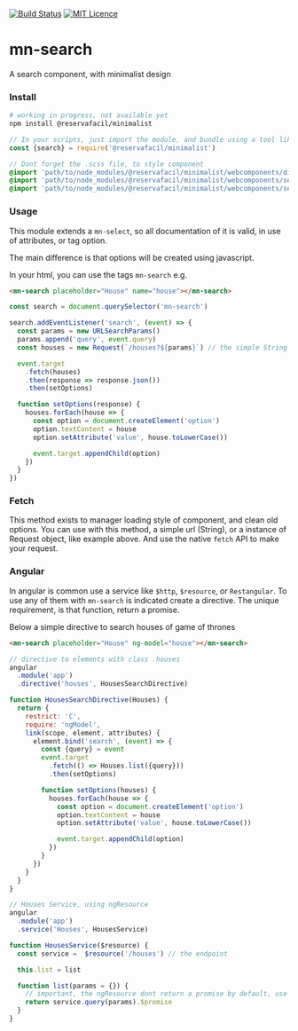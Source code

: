 [![Build Status](https://travis-ci.org/reserva-facil/minimalist.svg?branch=master)](https://travis-ci.org/reserva-facil/minimalist)
[![MIT Licence](https://badges.frapsoft.com/os/mit/mit.svg?v=103)](https://opensource.org/licenses/mit-license.php)

# mn-search

A search component, with minimalist design

### Install

```sh
# working in progress, not available yet
npm install @reservafacil/minimalist
```

```js
// In your scripts, just import the module, and bundle using a tool like webpack, or browserify
const {search} = require('@reservafacil/minimalist')
```


```sass
// Dont forget the .scss file, to style component
@import 'path/to/node_modules/@reservafacil/minimalist/webcomponents/dialog-sheet/dialog-sheet.scss';
@import 'path/to/node_modules/@reservafacil/minimalist/webcomponents/select/select.scss';
@import 'path/to/node_modules/@reservafacil/minimalist/webcomponents/search/search.scss';
```


### Usage

This module extends a `mn-select`, so all documentation of it is valid, in use of attributes, or tag option.

The main difference is that options will be created using javascript.

In your html, you can use the tags `mn-search` e.g.

```html
<mn-search placeholder="House" name="house"></mn-search> 
```

```js
const search = document.querySelector('mn-search')

search.addEventListener('search', (event) => {
  const params = new URLSearchParams()
  params.append('query', event.query)
  const houses = new Request(`/houses?${params}`) // the simple String or Request

  event.target
    .fetch(houses)
    .then(response => response.json())
    .then(setOptions)

  function setOptions(response) {
    houses.forEach(house => {
      const option = document.createElement('option')
      option.textContent = house
      option.setAttribute('value', house.toLowerCase())

      event.target.appendChild(option)
    })
  }
})
```


### Fetch

This method exists to manager loading style of component, and clean old options. You can use with this method, a simple url (String), or a instance of Request object, like example above. And use the native `fetch` API to make your request.


### Angular

In angular is common use a service like `$http`, `$resource`, or `Restangular`. To use any of them with `mn-search` is indicated create a directive. The unique requirement, is that function, return a promise.

Below a simple directive to search houses of game of thrones

```html
<mn-search placeholder="House" ng-model="house"></mn-search>
```

```js
// directive to elements with class .houses
angular
  .module('app')
  .directive('houses', HousesSearchDirective)

function HousesSearchDirective(Houses) {
  return {
    restrict: 'C',
    require: 'ngModel',
    link(scope, element, attributes) {
      element.bind('search', (event) => {
        const {query} = event
        event.target
          .fetch(() => Houses.list({query}))
          .then(setOptions)

        function setOptions(houses) {
          houses.forEach(house => {
            const option = document.createElement('option')
            option.textContent = house
            option.setAttribute('value', house.toLowerCase())

            event.target.appendChild(option)
          })
        }
      })
    }
  }
}
``` 

```js
// Houses Service, using ngResource
angular
  .module('app')
  .service('Houses', HousesService)

function HousesService($resource) {
  const service =  $resource('/houses') // the endpoint

  this.list = list

  function list(params = {}) {
    // important, the ngResource dont return a promise by default, use the .$promise to made this
    return service.query(params).$promise 
  }
}
```

